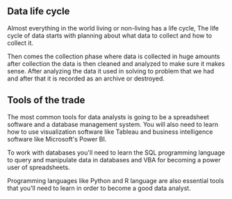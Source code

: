 ## Data life cycle
Almost everything in the world living or non-living has a life cycle, The life cycle of data starts with planning about what data to collect and how to collect it. 

Then comes the collection phase where data is collected in huge amounts after collection the data is then cleaned and analyzed to make sure it makes sense. After analyzing the data it used in solving to problem that we had and after that it is recorded as an archive or destroyed.

## Tools of the trade
The most common tools for data analysts is going to be a spreadsheet software and a database management system. You will also need to learn how to use visualization software like Tableau and business intelligence software like Microsoft's Power BI.

To work with databases you'll need to learn the SQL programming language to query and manipulate data in databases and VBA for becoming a power user of spreadsheets. 

Programming languages like Python and R language are also essential tools that you'll need to learn in order to become a good data analyst.